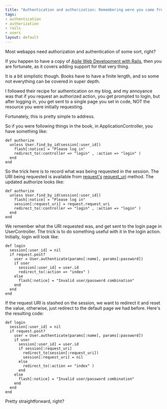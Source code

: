 ```yaml
--- 
title: "Authentication and authorization: Remembering were you came from"
tags: 
- authentication
- authorization
- rails
- users
layout: default
---
```

Most webapps need authorization and authentication of some sort, right?

If you happen to have a copy of [Agile Web Development with Rails](http://www.pragmaticprogrammer.com/titles/rails2/index.html), then you are fortunate, as it covers adding support for that very thing.

It is a bit simplistic though. Books have to have a finite length, and so some not everything can be covered in super depth.

I followed their recipe for authentication on my blog, and my annoyance was that if you request an authorized action, you get prompted to login, but after logging in, you get sent to a single page you set in code, NOT the resource you were initially requesting.

Fortunately, this is pretty simple to address.

So if you were following things in the book, in ApplicationController, you have something like:

    def authorize
      unless User.find_by_id(session[:user_id])
        flash[:notice] = "Please log in"
        redirect_to(:controller => "login" , :action => "login" )
      end
    end

So the trick here is to record what was being requested in the session. The URI being requested is available from [request's](http://api.rubyonrails.org/classes/ActionController/AbstractRequest.html) [request_uri](http://api.rubyonrails.org/classes/ActionController/AbstractRequest.html#M000239) method. The updated authorize looks like:


    def authorize
      unless User.find_by_id(session[:user_id])
        flash[:notice] = "Please log in"
		session[:request_uri] = request.request_uri
        redirect_to(:controller => "login" , :action => "login" )
      end
    end

We remember what the URI requested was, and get sent to the login page in UserController. The trick is to do something useful with it in the login action. Initially, login will look like:

    def login
      session[:user_id] = nil
      if request.post?
        user = User.authenticate(params[:name], params[:password])
        if user
          session[:user_id] = user.id
          redirect_to(:action => "index" )
        else
          flash[:notice] = "Invalid user/password combination"
        end
      end
    end

If the request URI is stashed on the session, we want to redirect it and reset the value, otherwise, just redirect to the default page we had before. Here's the resulting code:

    def login
      session[:user_id] = nil
      if request.post?
        user = User.authenticate(params[:name], params[:password])
        if user
          session[:user_id] = user.id
          if session[:request_uri]
            redirect_to(session[:request_uri])
            session[:request_uri] = nil
          else
            redirect_to(:action => "index" )
          end
        else
          flash[:notice] = "Invalid user/password combination"
        end
      end
    end


Pretty straightforward, right?